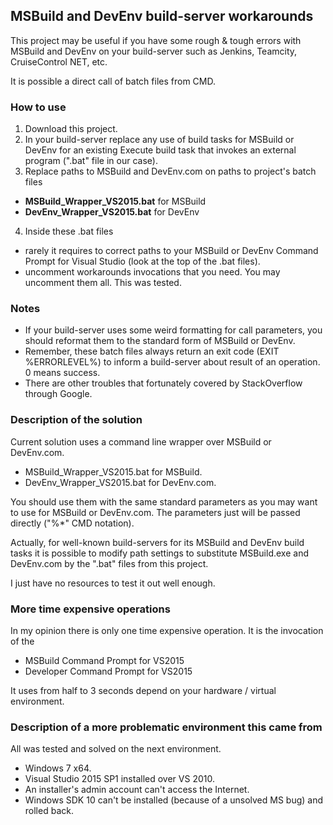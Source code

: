 ## MSBuild and DevEnv build-server workarounds

This project may be useful if you have some rough & tough errors with MSBuild and DevEnv on your build-server such as Jenkins, Teamcity, CruiseControl NET, etc.

It is possible a direct call of batch files from CMD.

### How to use

1. Download this project.
2. In your build-server replace any use of build tasks for MSBuild or DevEnv for an existing Execute build task that invokes an external program (".bat" file in our case).
3. Replace paths to MSBuild and DevEnv.com on paths to project's batch files
  * **MSBuild_Wrapper_VS2015.bat** for MSBuild
  * **DevEnv_Wrapper_VS2015.bat** for DevEnv
4. Inside these .bat files
  * rarely it requires to correct paths to your MSBuild or DevEnv Command Prompt for Visual Studio (look at the top of the .bat files).
  * uncomment workarounds invocations that you need. You may uncomment them all. This was tested.

### Notes
* If your build-server uses some weird formatting for call parameters, you should reformat them to the standard form of MSBuild or DevEnv.
* Remember, these batch files always return an exit code (EXIT %ERRORLEVEL%) to inform a build-server about result of an operation. 0 means success.
* There are other troubles that fortunately covered by StackOverflow through Google.

### Description of the solution

Current solution uses a command line wrapper over MSBuild or DevEnv.com.
* MSBuild_Wrapper_VS2015.bat for MSBuild.
* DevEnv_Wrapper_VS2015.bat for DevEnv.com.

You should use them with the same standard parameters as you may want to use for MSBuild or DevEnv.com. The parameters just will be passed directly ("%*" CMD notation).

Actually, for well-known build-servers for its MSBuild and DevEnv build tasks it is possible to modify path settings to substitute MSBuild.exe and DevEnv.com by the ".bat" files from this project.

I just have no resources to test it out well enough.

### More time expensive operations
In my opinion there is only one time expensive operation.
It is the invocation of the
* MSBuild Command Prompt for VS2015
* Developer Command Prompt for VS2015

It uses from half to 3 seconds depend on your hardware / virtual environment.

### Description of a more problematic environment this came from
All was tested and solved on the next environment.

* Windows 7 x64.
* Visual Studio 2015 SP1 installed over VS 2010.
* An installer's admin account can't access the Internet.
* Windows SDK 10 can't be installed (because of a unsolved MS bug) and rolled back.

